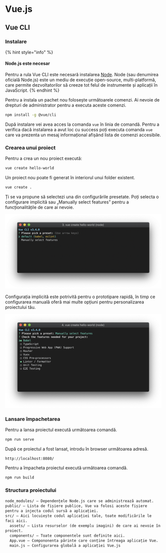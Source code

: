 # Vue.js

## Vue CLI

### Instalare

{% hint style="info" %}
#### Node.js este necesar

Pentru a rula Vue CLI este necesară instalarea [Node](https://nodejs.org/). Node \(sau denumirea oficială Node.js\) este un mediu de execuție open-source, multi-platformă, care permite dezvoltatorilor să creeze tot felul de instrumente și aplicații în JavaScript.
{% endhint %}

Pentru a instala un pachet nou folosește următoarele comenzi. Ai nevoie de drepturi de administrator pentru a executa aceste comenzi.

```bash
npm install -g @vue/cli
```

După instalare vei avea acces la comanda `vue` în linia de comandă. Pentru a verifica dacă instalarea a avut loc cu success poți executa comanda `vue` care va prezenta un mesaj informațional afișând lista de comenzi accesibile. 

### Crearea unui proiect

Pentru a crea un nou proiect execută:

```bash
vue create hello-world
```

Un proiect nou poate fi generat în interiorul unui folder existent.

```bash
vue create .
```

Ți se va propune să selectezi una din configurările presetate. Poți selecta o configurare implicită sau „Manually select features” pentru a funcționalitățile de care ai nevoie.

![](../.gitbook/assets/image%20%28190%29.png)

Configurația implicită este potrivită pentru o prototipare rapidă, în timp ce configurarea manuală oferă mai multe opțiuni pentru personalizarea proiectului tău. 

![](../.gitbook/assets/image%20%28163%29.png)

### 

### Lansare împachetarea

Pentru a lansa proiectul execută următoarea comandă.

```bash
npm run serve
```

După ce proiectul a fost lansat, introdu în browser următoarea adresă.

```text
http://localhost:8080/
```

Pentru a împacheta proiectul execută următoarea comandă.

```bash
npm run build
```

### Structura proiectului

```text
node_modules/ – Dependențele Node.js care se administrează automat.
public/ – Lista de fișiere publice, Vue va folosi aceste fișiere pentru a injecta codul sursă a aplicației.
src/ – Aici locuiește codul aplicației tale, toate modificările le faci aici.
  assets/ – Lista resurselor (de exemplu imagini) de care ai nevoie în proiect.
  components/ – Toate componentele sunt definite aici.
  App.vue – Compononenta părinte care conține întreaga aplicație Vue.
  main.js – Configurarea globală a aplicației Vue.js
```

